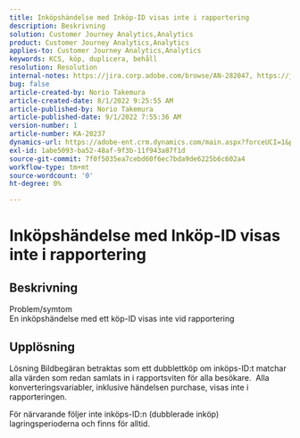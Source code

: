 ```yaml
---
title: Inköpshändelse med Inköp-ID visas inte i rapportering
description: Beskrivning
solution: Customer Journey Analytics,Analytics
product: Customer Journey Analytics,Analytics
applies-to: Customer Journey Analytics,Analytics
keywords: KCS, köp, duplicera, behåll
resolution: Resolution
internal-notes: https://jira.corp.adobe.com/browse/AN-282047, https://jira.corp.adobe.com/browse/AN-287475
bug: false
article-created-by: Norio Takemura
article-created-date: 8/1/2022 9:25:55 AM
article-published-by: Norio Takemura
article-published-date: 9/1/2022 7:55:36 AM
version-number: 1
article-number: KA-20237
dynamics-url: https://adobe-ent.crm.dynamics.com/main.aspx?forceUCI=1&pagetype=entityrecord&etn=knowledgearticle&id=f8636eed-7b11-ed11-b83d-0022480862c6
exl-id: 1abe5093-ba52-48af-9f3b-11f943a87f1d
source-git-commit: 7f0f5035ea7cebd60f6ec7bda9de6225b6c602a4
workflow-type: tm+mt
source-wordcount: '0'
ht-degree: 0%

---
```


# Inköpshändelse med Inköp-ID visas inte i rapportering

## Beskrivning

Problem/symtom
<br>En inköpshändelse med ett köp-ID visas inte vid rapportering


## Upplösning


Lösning Bildbegäran betraktas som ett dubblettköp om inköps-ID:t matchar alla värden som redan samlats in i rapportsviten för alla besökare.  Alla konverteringsvariabler, inklusive händelsen purchase, visas inte i rapporteringen.

För närvarande följer inte inköps-ID:n (dubblerade inköp) lagringsperioderna och finns för alltid.
